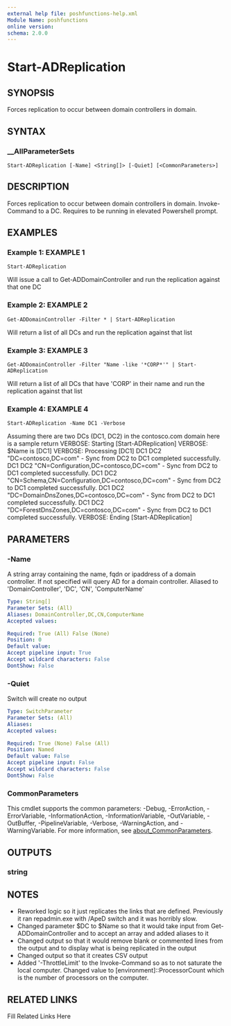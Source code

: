 ```yaml
---
external help file: poshfunctions-help.xml
Module Name: poshfunctions
online version: 
schema: 2.0.0
---
```


# Start-ADReplication

## SYNOPSIS

Forces replication to occur between domain controllers in domain.

## SYNTAX

### __AllParameterSets

```
Start-ADReplication [-Name] <String[]> [-Quiet] [<CommonParameters>]
```

## DESCRIPTION

Forces replication to occur between domain controllers in domain.
Invoke-Command to a DC.
Requires to be running in elevated Powershell prompt.


## EXAMPLES

### Example 1: EXAMPLE 1

```
Start-ADReplication
```

Will issue a call to Get-ADDomainController and run the replication against that one DC





### Example 2: EXAMPLE 2

```
Get-ADDomainController -Filter * | Start-ADReplication
```

Will return a list of all DCs and run the replication against that list





### Example 3: EXAMPLE 3

```
Get-ADDomainController -Filter "Name -like '*CORP*'" | Start-ADReplication
```

Will return a list of all DCs that have 'CORP' in their name and run the replication against that list





### Example 4: EXAMPLE 4

```
Start-ADReplication -Name DC1 -Verbose
```

Assuming there are two DCs (DC1, DC2) in the contosco.com domain here is a sample return
VERBOSE: Starting [Start-ADReplication]
VERBOSE: $Name is [DC1]
VERBOSE: Processing [DC1]
DC1 DC2 "DC=contosco,DC=com" - Sync from DC2 to DC1 completed successfully.
DC1 DC2 "CN=Configuration,DC=contosco,DC=com" - Sync from DC2 to DC1 completed successfully.
DC1 DC2 "CN=Schema,CN=Configuration,DC=contosco,DC=com" - Sync from DC2 to DC1 completed successfully.
DC1 DC2 "DC=DomainDnsZones,DC=contosco,DC=com" - Sync from DC2 to DC1 completed successfully.
DC1 DC2 "DC=ForestDnsZones,DC=contosco,DC=com" - Sync from DC2 to DC1 completed successfully.
VERBOSE: Ending [Start-ADReplication]






## PARAMETERS

### -Name

A string array containing the name, fqdn or ipaddress of a domain controller.
If not specified will query AD for a domain controller.
Aliased to 'DomainController', 'DC', 'CN', 'ComputerName'

```yaml
Type: String[]
Parameter Sets: (All)
Aliases: DomainController,DC,CN,ComputerName
Accepted values: 

Required: True (All) False (None)
Position: 0
Default value: 
Accept pipeline input: True
Accept wildcard characters: False
DontShow: False
```

### -Quiet

Switch will create no output

```yaml
Type: SwitchParameter
Parameter Sets: (All)
Aliases: 
Accepted values: 

Required: True (None) False (All)
Position: Named
Default value: False
Accept pipeline input: False
Accept wildcard characters: False
DontShow: False
```


### CommonParameters

This cmdlet supports the common parameters: -Debug, -ErrorAction, -ErrorVariable, -InformationAction, -InformationVariable, -OutVariable, -OutBuffer, -PipelineVariable, -Verbose, -WarningAction, and -WarningVariable. For more information, see [about_CommonParameters](http://go.microsoft.com/fwlink/?LinkID=113216).

## OUTPUTS

### string


## NOTES

* Reworked logic so it just replicates the links that are defined.
Previously it ran repadmin.exe with /ApeD switch
  and it was horribly slow.
* Changed parameter $DC to $Name so that it would take input from Get-ADDomainController and to accept an array and
  added aliases to it
* Changed output so that it would remove blank or commented lines from the output and to display what is being
  replicated in the output
* Changed output so that it creates CSV output
* Added '-ThrottleLimit' to the Invoke-Command so as to not saturate the local computer.
Changed value to
  [environment]::ProcessorCount which is the number of processors on the computer.


## RELATED LINKS

Fill Related Links Here

